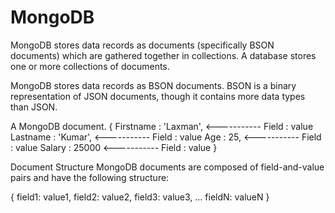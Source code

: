 # MongoDB

MongoDB stores data records as documents (specifically BSON documents) which are gathered together in collections. A database stores one or more collections of documents.

MongoDB stores data records as BSON documents. BSON is a binary representation of JSON documents, though it contains more data types than JSON.

A MongoDB document.
{
Firstname : 'Laxman',        <-----------    Field : value
Lastname : 'Kumar',          <-----------    Field : value
Age : 25,                    <-----------    Field : value
Salary : 25000               <-----------    Field : value
}

Document Structure
MongoDB documents are composed of field-and-value pairs and have the following structure:

{
   field1: value1,
   field2: value2,
   field3: value3,
   ...
   fieldN: valueN
}

